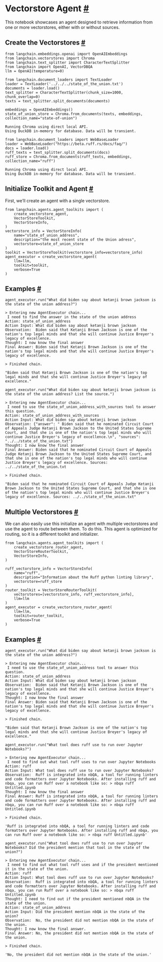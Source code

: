 


 Vectorstore Agent
 [#](#vectorstore-agent "Permalink to this headline")
=========================================================================



 This notebook showcases an agent designed to retrieve information from one or more vectorstores, either with or without sources.
 




 Create the Vectorstores
 [#](#create-the-vectorstores "Permalink to this headline")
-------------------------------------------------------------------------------------







```
from langchain.embeddings.openai import OpenAIEmbeddings
from langchain.vectorstores import Chroma
from langchain.text_splitter import CharacterTextSplitter
from langchain import OpenAI, VectorDBQA
llm = OpenAI(temperature=0)

```










```
from langchain.document_loaders import TextLoader
loader = TextLoader('../../../state_of_the_union.txt')
documents = loader.load()
text_splitter = CharacterTextSplitter(chunk_size=1000, chunk_overlap=0)
texts = text_splitter.split_documents(documents)

embeddings = OpenAIEmbeddings()
state_of_union_store = Chroma.from_documents(texts, embeddings, collection_name="state-of-union")

```








```
Running Chroma using direct local API.
Using DuckDB in-memory for database. Data will be transient.

```










```
from langchain.document_loaders import WebBaseLoader
loader = WebBaseLoader("https://beta.ruff.rs/docs/faq/")
docs = loader.load()
ruff_texts = text_splitter.split_documents(docs)
ruff_store = Chroma.from_documents(ruff_texts, embeddings, collection_name="ruff")

```








```
Running Chroma using direct local API.
Using DuckDB in-memory for database. Data will be transient.

```








 Initialize Toolkit and Agent
 [#](#initialize-toolkit-and-agent "Permalink to this headline")
-----------------------------------------------------------------------------------------------



 First, we’ll create an agent with a single vectorstore.
 







```
from langchain.agents.agent_toolkits import (
    create_vectorstore_agent,
    VectorStoreToolkit,
    VectorStoreInfo,
)
vectorstore_info = VectorStoreInfo(
    name="state_of_union_address",
    description="the most recent state of the Union adress",
    vectorstore=state_of_union_store
)
toolkit = VectorStoreToolkit(vectorstore_info=vectorstore_info)
agent_executor = create_vectorstore_agent(
    llm=llm,
    toolkit=toolkit,
    verbose=True
)

```








 Examples
 [#](#examples "Permalink to this headline")
-------------------------------------------------------







```
agent_executor.run("What did biden say about ketanji brown jackson is the state of the union address?")

```








```
> Entering new AgentExecutor chain...
 I need to find the answer in the state of the union address
Action: state_of_union_address
Action Input: What did biden say about ketanji brown jackson
Observation:  Biden said that Ketanji Brown Jackson is one of the nation's top legal minds and that she will continue Justice Breyer's legacy of excellence.
Thought: I now know the final answer
Final Answer: Biden said that Ketanji Brown Jackson is one of the nation's top legal minds and that she will continue Justice Breyer's legacy of excellence.

> Finished chain.

```






```
"Biden said that Ketanji Brown Jackson is one of the nation's top legal minds and that she will continue Justice Breyer's legacy of excellence."

```










```
agent_executor.run("What did biden say about ketanji brown jackson is the state of the union address? List the source.")

```








```
> Entering new AgentExecutor chain...
 I need to use the state_of_union_address_with_sources tool to answer this question.
Action: state_of_union_address_with_sources
Action Input: What did biden say about ketanji brown jackson
Observation: {"answer": " Biden said that he nominated Circuit Court of Appeals Judge Ketanji Brown Jackson to the United States Supreme Court, and that she is one of the nation's top legal minds who will continue Justice Breyer's legacy of excellence.\n", "sources": "../../state_of_the_union.txt"}
Thought: I now know the final answer
Final Answer: Biden said that he nominated Circuit Court of Appeals Judge Ketanji Brown Jackson to the United States Supreme Court, and that she is one of the nation's top legal minds who will continue Justice Breyer's legacy of excellence. Sources: ../../state_of_the_union.txt

> Finished chain.

```






```
"Biden said that he nominated Circuit Court of Appeals Judge Ketanji Brown Jackson to the United States Supreme Court, and that she is one of the nation's top legal minds who will continue Justice Breyer's legacy of excellence. Sources: ../../state_of_the_union.txt"

```








 Multiple Vectorstores
 [#](#multiple-vectorstores "Permalink to this headline")
---------------------------------------------------------------------------------



 We can also easily use this initialize an agent with multiple vectorstores and use the agent to route between them. To do this. This agent is optimized for routing, so it is a different toolkit and initializer.
 







```
from langchain.agents.agent_toolkits import (
    create_vectorstore_router_agent,
    VectorStoreRouterToolkit,
    VectorStoreInfo,
)

```










```
ruff_vectorstore_info = VectorStoreInfo(
    name="ruff",
    description="Information about the Ruff python linting library",
    vectorstore=ruff_store
)
router_toolkit = VectorStoreRouterToolkit(
    vectorstores=[vectorstore_info, ruff_vectorstore_info],
    llm=llm
)
agent_executor = create_vectorstore_router_agent(
    llm=llm,
    toolkit=router_toolkit,
    verbose=True
)

```








 Examples
 [#](#id1 "Permalink to this headline")
--------------------------------------------------







```
agent_executor.run("What did biden say about ketanji brown jackson is the state of the union address?")

```








```
> Entering new AgentExecutor chain...
 I need to use the state_of_union_address tool to answer this question.
Action: state_of_union_address
Action Input: What did biden say about ketanji brown jackson
Observation:  Biden said that Ketanji Brown Jackson is one of the nation's top legal minds and that she will continue Justice Breyer's legacy of excellence.
Thought: I now know the final answer
Final Answer: Biden said that Ketanji Brown Jackson is one of the nation's top legal minds and that she will continue Justice Breyer's legacy of excellence.

> Finished chain.

```






```
"Biden said that Ketanji Brown Jackson is one of the nation's top legal minds and that she will continue Justice Breyer's legacy of excellence."

```










```
agent_executor.run("What tool does ruff use to run over Jupyter Notebooks?")

```








```
> Entering new AgentExecutor chain...
 I need to find out what tool ruff uses to run over Jupyter Notebooks
Action: ruff
Action Input: What tool does ruff use to run over Jupyter Notebooks?
Observation:  Ruff is integrated into nbQA, a tool for running linters and code formatters over Jupyter Notebooks. After installing ruff and nbqa, you can run Ruff over a notebook like so: > nbqa ruff Untitled.ipynb
Thought: I now know the final answer
Final Answer: Ruff is integrated into nbQA, a tool for running linters and code formatters over Jupyter Notebooks. After installing ruff and nbqa, you can run Ruff over a notebook like so: > nbqa ruff Untitled.ipynb

> Finished chain.

```






```
'Ruff is integrated into nbQA, a tool for running linters and code formatters over Jupyter Notebooks. After installing ruff and nbqa, you can run Ruff over a notebook like so: > nbqa ruff Untitled.ipynb'

```










```
agent_executor.run("What tool does ruff use to run over Jupyter Notebooks? Did the president mention that tool in the state of the union?")

```








```
> Entering new AgentExecutor chain...
 I need to find out what tool ruff uses and if the president mentioned it in the state of the union.
Action: ruff
Action Input: What tool does ruff use to run over Jupyter Notebooks?
Observation:  Ruff is integrated into nbQA, a tool for running linters and code formatters over Jupyter Notebooks. After installing ruff and nbqa, you can run Ruff over a notebook like so: > nbqa ruff Untitled.ipynb
Thought: I need to find out if the president mentioned nbQA in the state of the union.
Action: state_of_union_address
Action Input: Did the president mention nbQA in the state of the union?
Observation:  No, the president did not mention nbQA in the state of the union.
Thought: I now know the final answer.
Final Answer: No, the president did not mention nbQA in the state of the union.

> Finished chain.

```






```
'No, the president did not mention nbQA in the state of the union.'

```








